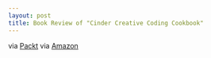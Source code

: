 ```yaml
---
layout: post
title: Book Review of "Cinder Creative Coding Cookbook"
---
```


via [Packt](http://www.packtpub.com/cinder-creative-coding-cookbook/book)
via [Amazon](http://www.amazon.com/kindle-store/dp/B00CZ6Y0AI)

